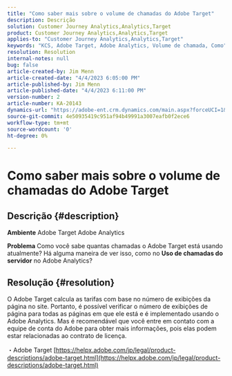 ```yaml
---
title: "Como saber mais sobre o volume de chamadas do Adobe Target"
description: Descrição
solution: Customer Journey Analytics,Analytics,Target
product: Customer Journey Analytics,Analytics,Target
applies-to: "Customer Journey Analytics,Analytics,Target"
keywords: "KCS, Adobe Target, Adobe Analytics, Volume de chamada, Como"
resolution: Resolution
internal-notes: null
bug: false
article-created-by: Jim Menn
article-created-date: "4/4/2023 6:05:00 PM"
article-published-by: Jim Menn
article-published-date: "4/4/2023 6:11:00 PM"
version-number: 2
article-number: KA-20143
dynamics-url: "https://adobe-ent.crm.dynamics.com/main.aspx?forceUCI=1&pagetype=entityrecord&etn=knowledgearticle&id=6b960434-13d3-ed11-a7c7-6045bd006268"
source-git-commit: 4e50935419c951af94b49991a3007eafb0f2ece6
workflow-type: tm+mt
source-wordcount: '0'
ht-degree: 0%

---
```


# Como saber mais sobre o volume de chamadas do Adobe Target

## Descrição {#description}


<b>Ambiente</b>
Adobe Target Adobe Analytics

<b>Problema</b>
Como você sabe quantas chamadas o Adobe Target está usando atualmente?
Há alguma maneira de ver isso, como no <b>Uso de chamadas do servidor</b> no Adobe Analytics?


## Resolução {#resolution}


O Adobe Target calcula as tarifas com base no número de exibições da página no site.
Portanto, é possível verificar o número de exibições de página para todas as páginas em que ele está e é implementado usando o Adobe Analytics.
Mas é recomendável que você entre em contato com a equipe de conta do Adobe para obter mais informações, pois elas podem estar relacionadas ao contrato de licença.

・Adobe Target
[https://helpx.adobe.com/jp/legal/product-descriptions/adobe-target.html](https://helpx.adobe.com/jp/legal/product-descriptions/adobe-target.html)


